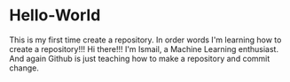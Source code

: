 # Hello-World
This is my first time create a repository. In order words I'm learning how to create a repository!!!
Hi there!!! I'm Ismail, a Machine Learning enthusiast. And again Github is just teaching how to make a repository and commit change. 
